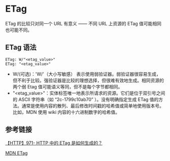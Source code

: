 # ETag

ETag 的比较只对同一个 URL 有意义 —— 不同 URL 上资源的 ETag 值可能相同也可能不同。

## ETag 语法

```shell
ETag: W/"<etag_value>"
ETag: "<etag_value>"
```

- W/(可选)：'W/'（大小写敏感） 表示使用弱验证器。弱验证器很容易生成，但不利于比较。强验证器是比较的理想选择，但很难有效地生成。相同资源的两个弱 Etag 值可能语义等同，但不是每个字节都相同。
- "<etag_value>"：实体标签唯一地表示所请求的资源。它们是位于双引号之间的 ASCII 字符串（如 “2c-1799c10ab70” ）。没有明确指定生成 ETag 值的方法。通常是使用内容的散列、最后修改时间戳的哈希值或简单地使用版本号。比如，MDN 使用 wiki 内容的十六进制数字的哈希值。

## 参考链接

[【HTTP】971- HTTP 中的 ETag 是如何生成的？](https://mp.weixin.qq.com/s/kjkv7A0Lme-knH0B4GRdWA)

[MDN ETag](https://developer.mozilla.org/zh-CN/docs/Web/HTTP/Headers/ETag)
